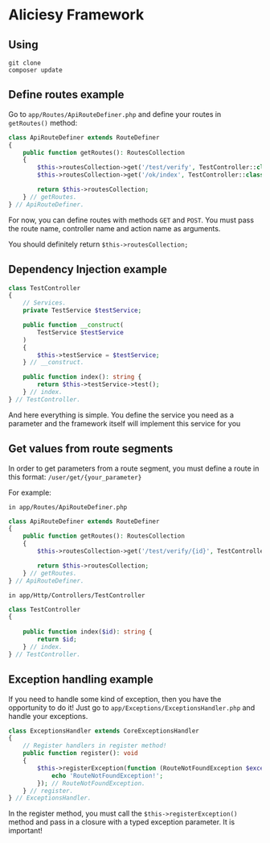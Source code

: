 # Aliciesy Framework

## Using
```
git clone
composer update
```

## Define routes example
Go to `app/Routes/ApiRouteDefiner.php` and define your routes in `getRoutes()` method:
```php
class ApiRouteDefiner extends RouteDefiner
{
    public function getRoutes(): RoutesCollection
    {
        $this->routesCollection->get('/test/verify', TestController::class, 'index');
        $this->routesCollection->get('/ok/index', TestController::class, 'index');

        return $this->routesCollection;
    } // getRoutes.
} // ApiRouteDefiner.
```
For now, you can define routes with methods `GET` and `POST`.
You must pass the route name, controller name and action name as arguments.


You should definitely return `$this->routesCollection;`

## Dependency Injection example
```php
class TestController
{
    // Services.
    private TestService $testService;

    public function __construct(
        TestService $testService
    )
    {
        $this->testService = $testService;
    } // __construct.

    public function index(): string {
        return $this->testService->test();
    } // index.
} // TestController.
```
And here everything is simple. You define the service you need as a parameter and the framework itself will implement this service for you

## Get values from route segments
In order to get parameters from a route segment, you must define a route in this format:
`/user/get/{your_parameter}`

For example:

`in app/Routes/ApiRouteDefiner.php`
```php
class ApiRouteDefiner extends RouteDefiner
{
    public function getRoutes(): RoutesCollection
    {
        $this->routesCollection->get('/test/verify/{id}', TestController::class, 'index');

        return $this->routesCollection;
    } // getRoutes.
} // ApiRouteDefiner.
```
`in app/Http/Controllers/TestController`
```php
class TestController
{
  
    public function index($id): string {
        return $id;
    } // index.
} // TestController.
```

## Exception handling example
If you need to handle some kind of exception, then you have the opportunity to do it!
Just go to `app/Exceptions/ExceptionsHandler.php` and handle your exceptions.
```php
class ExceptionsHandler extends CoreExceptionsHandler
{
    // Register handlers in register method!
    public function register(): void
    {
        $this->registerException(function (RouteNotFoundException $exception){
            echo 'RouteNotFoundException!';
        }); // RouteNotFoundException.
    } // register.
} // ExceptionsHandler.
```
In the register method, you must call the `$this->registerException()` method and pass in a closure with a typed exception parameter. It is important!